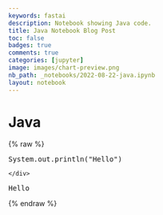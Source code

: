 ```yaml
---
keywords: fastai
description: Notebook showing Java code.
title: Java Notebook Blog Post
toc: false 
badges: true
comments: true
categories: [jupyter]
image: images/chart-preview.png
nb_path: _notebooks/2022-08-22-java.ipynb
layout: notebook
---
```


<!--
#################################################
### THIS FILE WAS AUTOGENERATED! DO NOT EDIT! ###
#################################################
# file to edit: _notebooks/2022-08-22-java.ipynb
-->

<div class="container" id="notebook-container">
        
<div class="cell border-box-sizing text_cell rendered"><div class="inner_cell">
<div class="text_cell_render border-box-sizing rendered_html">
<h1 id="Java">Java<a class="anchor-link" href="#Java"> </a></h1>
</div>
</div>
</div>
    {% raw %}
    
<div class="cell border-box-sizing code_cell rendered">
<div class="input">

<div class="inner_cell">
    <div class="input_area">
<div class=" highlight hl-java"><pre><span></span><span class="n">System</span><span class="p">.</span><span class="na">out</span><span class="p">.</span><span class="na">println</span><span class="p">(</span><span class="s">&quot;Hello&quot;</span><span class="p">)</span>
</pre></div>

    </div>
</div>
</div>

<div class="output_wrapper">
<div class="output">

<div class="output_area">

<div class="output_subarea output_stream output_stdout output_text">
<pre>Hello
</pre>
</div>
</div>

</div>
</div>

</div>
    {% endraw %}

</div>
 

